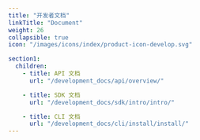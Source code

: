 ```yaml
---
title: "开发者文档"
linkTitle: "Document"
weight: 26
collapsible: true
icon: "/images/icons/index/product-icon-develop.svg"

section1:
  children:
    - title: API 文档
      url: "/development_docs/api/overview/"

    - title: SDK 文档
      url: "/development_docs/sdk/intro/intro/"

    - title: CLI 文档
      url: "/development_docs/cli/install/install/"
---
```


